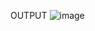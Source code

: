 OUTPUT
![image](https://github.com/DharshiniPurushothaman/PROJECTOUTPUT/assets/138742238/53b32d6a-3d55-4aa1-a613-951e04833ae0)
